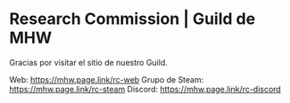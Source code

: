# Research Commission | Guild de MHW

Gracias por visitar el sitio de nuestro Guild.

Web: https://mhw.page.link/rc-web
Grupo de Steam: https://mhw.page.link/rc-steam
Discord: https://mhw.page.link/rc-discord
